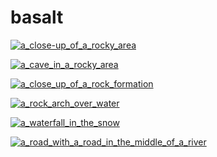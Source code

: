 # basalt

<a href="a_close-up_of_a_rocky_area.jpg"><img alt="a_close-up_of_a_rocky_area" src="a_close-up_of_a_rocky_area.jpg"></a>

<a href="a_cave_in_a_rocky_area.jpg"><img alt="a_cave_in_a_rocky_area" src="a_cave_in_a_rocky_area.jpg"></a>

<a href="a_close_up_of_a_rock_formation.jpg"><img alt="a_close_up_of_a_rock_formation" src="a_close_up_of_a_rock_formation.jpg"></a>

<a href="a_rock_arch_over_water.jpg"><img alt="a_rock_arch_over_water" src="a_rock_arch_over_water.jpg"></a>

<a href="a_waterfall_in_the_snow.jpg"><img alt="a_waterfall_in_the_snow" src="a_waterfall_in_the_snow.jpg"></a>

<a href="a_road_with_a_road_in_the_middle_of_a_river.jpg"><img alt="a_road_with_a_road_in_the_middle_of_a_river" src="a_road_with_a_road_in_the_middle_of_a_river.jpg"></a>

